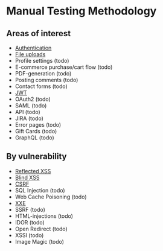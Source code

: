 # Manual Testing Methodology

## Areas of interest
+ [Authentication](https://github.com/Bengman/Methodology/blob/master/authentication.md)
+ [File uploads](https://github.com/Bengman/Methodology/blob/master/file_upload.md)
+ Profile settings (todo)
+ E-commerce purchase/cart flow (todo)
+ PDF-generation (todo)
+ Posting comments (todo)
+ Contact forms (todo)
+ [JWT](https://github.com/Bengman/Methodology/blob/master/jwt.md)
+ OAuth2 (todo)
+ SAML (todo)
+ API (todo)
+ JIRA (todo)
+ Error pages (todo)
+ Gift Cards (todo)
+ GraphQL (todo)

## By vulnerability
+ [Reflected XSS](https://github.com/Bengman/Methodology/blob/master/reflected_xss.md)
+ [Blind XSS](https://github.com/Bengman/Methodology/blob/master/blind_xss.md)
+ [CSRF](https://github.com/Bengman/Methodology/blob/master/csrf.md)
+ SQL Injection (todo)
+ Web Cache Poisoning (todo)
+ [XXE](https://github.com/Bengman/Methodology/blob/master/xxe.md)
+ SSRF (todo)
+ HTML-injections (todo)
+ IDOR (todo)
+ Open Redirect (todo)
+ XSSI (todo)
+ Image Magic (todo)
